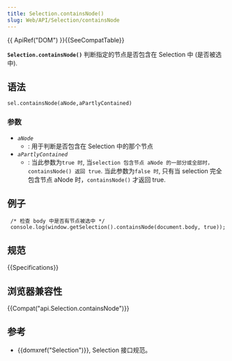 ```yaml
---
title: Selection.containsNode()
slug: Web/API/Selection/containsNode
---
```

{{ ApiRef("DOM") }}{{SeeCompatTable}}

**`Selection.containsNode()`** 判断指定的节点是否包含在 Selection 中 (是否被选中).

## 语法

```plain
sel.containsNode(aNode,aPartlyContained)
```

### 参数

- _`aNode`_
  - : 用于判断是否包含在 Selection 中的那个节点
- _`aPartlyContained`_
  - : 当此参数为`true 时`, 当`selection 包含节点 aNode 的一部分或全部时，containsNode() 返回 true`.
    当此参数为`false 时`, 只有当 selection 完全包含节点 aNode 时，`containsNode()` 才返回 true.

## 例子

```plain
 /* 检查 body 中是否有节点被选中 */
 console.log(window.getSelection().containsNode(document.body, true));
```

## 规范

{{Specifications}}

## 浏览器兼容性

{{Compat("api.Selection.containsNode")}}

## 参考

- {{domxref("Selection")}}, Selection 接口规范。
